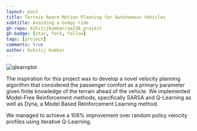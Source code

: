 ```yaml
---
layout: post
title: Terrain Aware Motion Planning for Autonomous Vehicles
subtitle: Avoiding a bumpy ride
gh-repo: kshitijkumbar/aa228_project
gh-badge: [star, fork, follow]
tags: [project]
comments: true
author: Kshitij Kumbar
---
```

![qlearnplot](/assets/img/qlearnplot.webp)

The inspiration for this project was to develop a novel velocity planning algorithm that considered the passenger comfort as a primary parameter given finite knowledge of the terrain ahead of the vehicle. We implemented Model-Free Reinforcement methods, specifically SARSA and Q-Learning as well as Dyna, a Model Based Reinforcement Learning method.

We managed to achieve a 108% improvement over random policy velocity profiles using iterative Q-Learning.